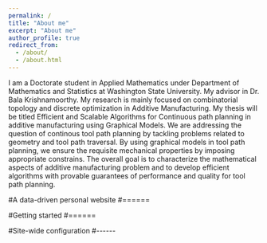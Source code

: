 ```yaml
---
permalink: /
title: "About me"
excerpt: "About me"
author_profile: true
redirect_from: 
  - /about/
  - /about.html
---
```

I am a Doctorate student in Applied Mathematics under Department of Mathematics and Statistics at Washington State University. My advisor in Dr. Bala Krishnamoorthy. My research is mainly focused on combinatorial topology and discrete optimization in Additive Manufacturing. My thesis will be titled Efficient and Scalable Algorithms for Continuous path planning in additive manufacturing using Graphical Models. We are addressing the question of continous tool path planning by tackling problems related to geometry and tool path traversal. By using graphical models in tool path planning, we ensure the requisite mechanical properties by imposing appropriate constrains. 
The overall goal is to characterize the mathematical aspects of additive manufacturing problem and to develop efficient algorithms with provable guarantees of performance and quality for tool path planning.


#A data-driven personal website
#======

#Getting started
#======

#Site-wide configuration
#------
